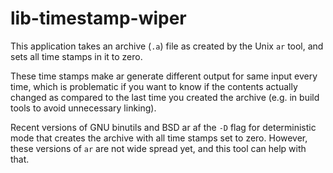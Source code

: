 # lib-timestamp-wiper

This application takes an archive (`.a`) file as created by the Unix `ar` tool, and sets all time stamps in it to zero.

These time stamps make ar generate different output for same input every time, which is problematic if you want to know if the contents actually changed as compared to the last time you created the archive (e.g. in build tools to avoid unnecessary linking).

Recent versions of GNU binutils and BSD ar af the `-D` flag for deterministic mode that creates the archive with all time stamps set to zero. However, these versions of `ar` are not wide spread yet, and this tool can help with that.
